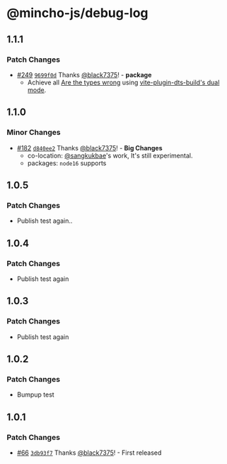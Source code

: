 # @mincho-js/debug-log

## 1.1.1

### Patch Changes

- [#249](https://github.com/mincho-js/mincho/pull/249) [`9699f0d`](https://github.com/mincho-js/mincho/commit/9699f0d9628ec431f49dda9ef329d58516794189) Thanks [@black7375](https://github.com/black7375)! - **package**
  - Achieve all [Are the types wrong](https://github.com/arethetypeswrong/arethetypeswrong.github.io) using [vite-plugin-dts-build's dual mode](https://github.com/black7375/vite-plugin-dts-build#dual-module-support).

## 1.1.0

### Minor Changes

- [#182](https://github.com/mincho-js/mincho/pull/182) [`d840ee2`](https://github.com/mincho-js/mincho/commit/d840ee2979fe23a0ddd97b9e182638b94ccf0d98) Thanks [@black7375](https://github.com/black7375)! - **Big Changes**
  - co-location: [@sangkukbae](https://github.com/sangkukbae)'s work, It's still experimental.
  - packages: `node16` supports

## 1.0.5

### Patch Changes

- Publish test again..

## 1.0.4

### Patch Changes

- Publish test again

## 1.0.3

### Patch Changes

- Publish test again

## 1.0.2

### Patch Changes

- Bumpup test

## 1.0.1

### Patch Changes

- [#66](https://github.com/mincho-js/mincho/pull/66) [`3db93f7`](https://github.com/mincho-js/mincho/commit/3db93f706ee39bd4365891e5c8fd25c66609a99f) Thanks [@black7375](https://github.com/black7375)! - First released
